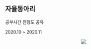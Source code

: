 <h2>자율동아리</h2>
<p>공부시간 진행도 공유</p>
<p>2020.10 ~ 2020.11</p>
<p align="center">
  <img src="https://github.com/user-attachments/assets/d7476fab-ae9e-45fe-b9ad-cf1a10db54ef">
</p>
